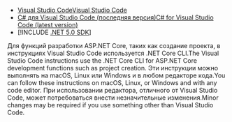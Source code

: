 * [<span data-ttu-id="31c35-101">Visual Studio Code</span><span class="sxs-lookup"><span data-stu-id="31c35-101">Visual Studio Code</span></span>](https://code.visualstudio.com/download)
* [<span data-ttu-id="31c35-102">C# для Visual Studio Code (последняя версия)</span><span class="sxs-lookup"><span data-stu-id="31c35-102">C# for Visual Studio Code (latest version)</span></span>](https://marketplace.visualstudio.com/items?itemName=ms-dotnettools.csharp)
* [!INCLUDE [.NET 5.0 SDK](~/includes/5.0-SDK.md)]

<span data-ttu-id="31c35-103">Для функций разработки ASP.NET Core, таких как создание проекта, в инструкциях Visual Studio Code используется .NET Core CLI.</span><span class="sxs-lookup"><span data-stu-id="31c35-103">The Visual Studio Code instructions use the .NET Core CLI for ASP.NET Core development functions such as project creation.</span></span> <span data-ttu-id="31c35-104">Эти инструкции можно выполнять на macOS, Linux или Windows и в любом редакторе кода.</span><span class="sxs-lookup"><span data-stu-id="31c35-104">You can follow these instructions on macOS, Linux, or Windows and with any code editor.</span></span> <span data-ttu-id="31c35-105">При использовании редактора, отличного от Visual Studio Code, может потребоваться внести незначительные изменения.</span><span class="sxs-lookup"><span data-stu-id="31c35-105">Minor changes may be required if you use something other than Visual Studio Code.</span></span>
